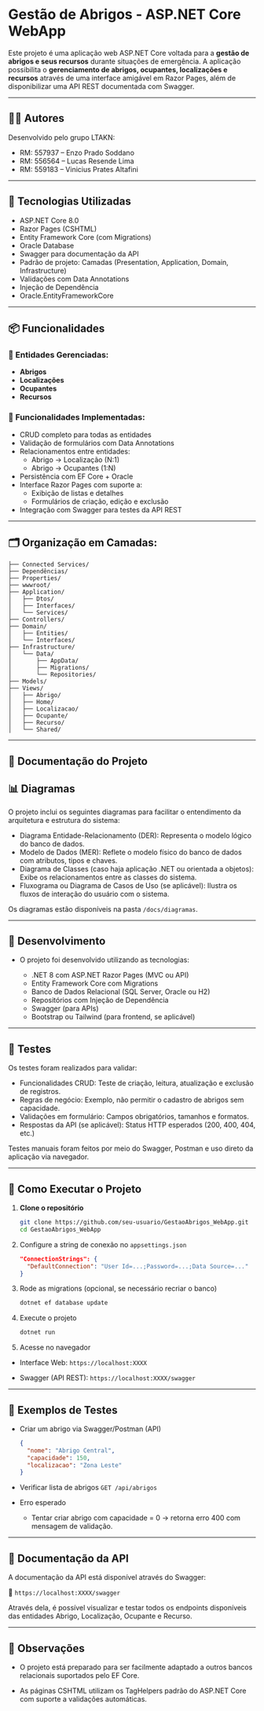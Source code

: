 # Gestão de Abrigos - ASP.NET Core WebApp

Este projeto é uma aplicação web ASP.NET Core voltada para a **gestão de abrigos e seus recursos** durante situações de emergência. A aplicação possibilita o **gerenciamento de abrigos, ocupantes, localizações e recursos** através de uma interface amigável em Razor Pages, além de disponibilizar uma API REST documentada com Swagger.

---

## 👨‍💻 Autores
Desenvolvido pelo grupo LTAKN:
- RM: 557937  –  Enzo Prado Soddano
- RM: 556564  –  Lucas Resende Lima
- RM: 559183  –  Vinicius Prates Altafini

---

## 🧩 Tecnologias Utilizadas

- ASP.NET Core 8.0
- Razor Pages (CSHTML)
- Entity Framework Core (com Migrations)
- Oracle Database
- Swagger para documentação da API
- Padrão de projeto: Camadas (Presentation, Application, Domain, Infrastructure)
- Validações com Data Annotations
- Injeção de Dependência
- Oracle.EntityFrameworkCore

---

## 📦 Funcionalidades

### 📁 Entidades Gerenciadas:
- **Abrigos**
- **Localizações**
- **Ocupantes**
- **Recursos**

### 🔧 Funcionalidades Implementadas:
- CRUD completo para todas as entidades
- Validação de formulários com Data Annotations
- Relacionamentos entre entidades:
  - Abrigo → Localização (N:1)
  - Abrigo → Ocupantes (1:N)
- Persistência com EF Core + Oracle
- Interface Razor Pages com suporte a:
  - Exibição de listas e detalhes
  - Formulários de criação, edição e exclusão
- Integração com Swagger para testes da API REST

---

## 🗂️ Organização em Camadas:

```GestaoAbrigos_WebApp/
├── Connected Services/
├── Dependências/
├── Properties/
├── wwwroot/
├── Application/
│   ├── Dtos/
│   ├── Interfaces/
│   └── Services/
├── Controllers/
├── Domain/
│   ├── Entities/
│   └── Interfaces/
├── Infrastructure/
│   └── Data/
│       ├── AppData/
│       ├── Migrations/
│       └── Repositories/
├── Models/
├── Views/
│   ├── Abrigo/
│   ├── Home/
│   ├── Localizacao/
│   ├── Ocupante/
│   ├── Recurso/
│   └── Shared/
```

---

## 📘 Documentação do Projeto
## 📊 Diagramas
O projeto inclui os seguintes diagramas para facilitar o entendimento da arquitetura e estrutura do sistema:

- Diagrama Entidade-Relacionamento (DER): Representa o modelo lógico do banco de dados.
- Modelo de Dados (MER): Reflete o modelo físico do banco de dados com atributos, tipos e chaves.
- Diagrama de Classes (caso haja aplicação .NET ou orientada a objetos): Exibe os relacionamentos entre as classes do sistema.
- Fluxograma ou Diagrama de Casos de Uso (se aplicável): Ilustra os fluxos de interação do usuário com o sistema.

Os diagramas estão disponíveis na pasta ```/docs/diagramas```.

---

## 🚧 Desenvolvimento
- O projeto foi desenvolvido utilizando as tecnologias:

   - .NET 8 com ASP.NET Razor Pages (MVC ou API)
   - Entity Framework Core com Migrations
   - Banco de Dados Relacional (SQL Server, Oracle ou H2)
   - Repositórios com Injeção de Dependência
   - Swagger (para APIs)
   - Bootstrap ou Tailwind (para frontend, se aplicável)

---

## 🧪 Testes
Os testes foram realizados para validar:

   - Funcionalidades CRUD: Teste de criação, leitura, atualização e exclusão de registros.
   - Regras de negócio: Exemplo, não permitir o cadastro de abrigos sem capacidade.
   - Validações em formulário: Campos obrigatórios, tamanhos e formatos.
   - Respostas da API (se aplicável): Status HTTP esperados (200, 400, 404, etc.)

Testes manuais foram feitos por meio do Swagger, Postman e uso direto da aplicação via navegador.

---

## 🚀 Como Executar o Projeto

1. **Clone o repositório**
   ```bash
   git clone https://github.com/seu-usuario/GestaoAbrigos_WebApp.git
   cd GestaoAbrigos_WebApp
   ```

2. Configure a string de conexão no ```appsettings.json```

   ```json
   "ConnectionStrings": {
     "DefaultConnection": "User Id=...;Password=...;Data Source=..."
   }
   ```

3. Rode as migrations (opcional, se necessário recriar o banco)

   ```bash
   dotnet ef database update
   ```

4. Execute o projeto

   ```bash
   dotnet run
   ```

5. Acesse no navegador

- Interface Web: ```https://localhost:XXXX```

- Swagger (API REST): ```https://localhost:XXXX/swagger```

---

## 📌 Exemplos de Testes
- Criar um abrigo via Swagger/Postman (API)

   ```json
   {
     "nome": "Abrigo Central",
     "capacidade": 150,
     "localizacao": "Zona Leste"
   }
   ```

- Verificar lista de abrigos
   ```GET /api/abrigos```

- Erro esperado
   - Tentar criar abrigo com capacidade = 0 → retorna erro 400 com mensagem de validação.

---

## 📘 Documentação da API
A documentação da API está disponível através do Swagger:

🔗 ```https://localhost:XXXX/swagger```

Através dela, é possível visualizar e testar todos os endpoints disponíveis das entidades Abrigo, Localização, Ocupante e Recurso.

---

## 📎 Observações
- O projeto está preparado para ser facilmente adaptado a outros bancos relacionais suportados pelo EF Core.

- As páginas CSHTML utilizam os TagHelpers padrão do ASP.NET Core com suporte a validações automáticas.
